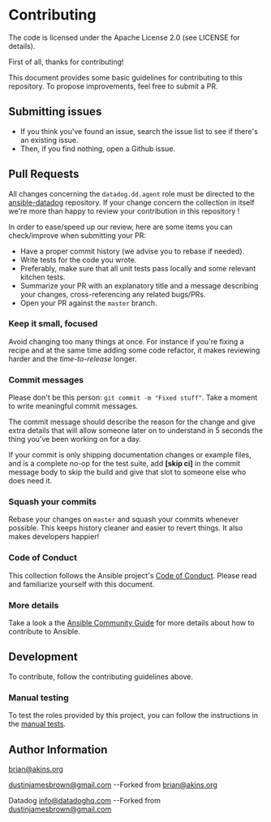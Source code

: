 # Contributing

The code is licensed under the Apache License 2.0 (see LICENSE for details).

First of all, thanks for contributing!

This document provides some basic guidelines for contributing to this repository. To propose improvements, feel free to submit a PR.

## Submitting issues

* If you think you've found an issue, search the issue list to see if there's an existing issue.
* Then, if you find nothing, open a Github issue.

## Pull Requests

All changes concerning the `datadog.dd.agent` role must be directed to the [ansible-datadog](https://github.com/DataDog/ansible-datadog) repository. If your change concern the collection in itself we're more than happy to review your contribution in this repository !

In order to ease/speed up our review, here are some items you can check/improve when submitting your PR:

  * Have a proper commit history (we advise you to rebase if needed).
  * Write tests for the code you wrote.
  * Preferably, make sure that all unit tests pass locally and some relevant kitchen tests.
  * Summarize your PR with an explanatory title and a message describing your changes, cross-referencing any related bugs/PRs.
  * Open your PR against the `master` branch.

### Keep it small, focused

Avoid changing too many things at once. For instance if you're fixing a recipe and at the same time adding some code refactor, it makes reviewing harder and the _time-to-release_ longer.

### Commit messages

Please don't be this person: `git commit -m "Fixed stuff"`. Take a moment to write meaningful commit messages.

The commit message should describe the reason for the change and give extra details that will allow someone later on to understand in 5 seconds the thing you've been working on for a day.

If your commit is only shipping documentation changes or example files, and is a complete no-op for the test suite, add **[skip ci]** in the commit message body to skip the build and give that slot to someone else who does need it.

### Squash your commits

Rebase your changes on `master` and squash your commits whenever possible. This keeps history cleaner and easier to revert things. It also makes developers happier!

### Code of Conduct

This collection follows the Ansible project's [Code of Conduct](https://docs.ansible.com/ansible/devel/community/code_of_conduct.html). Please read and familiarize yourself with this document.

### More details

Take a look a the [Ansible Community Guide](https://docs.ansible.com/ansible/latest/community/index.html) for more details about how to contribute to Ansible.

## Development

To contribute, follow the contributing guidelines above.

### Manual testing

To test the roles provided by this project, you can follow the instructions in the [manual tests](https://github.com/DataDog/ansible-datadog/blob/main/manual_tests/readme.md).

## Author Information

brian@akins.org

dustinjamesbrown@gmail.com --Forked from brian@akins.org

Datadog <info@datadoghq.com> --Forked from dustinjamesbrown@gmail.com


[slack]: https://datadoghq.slack.com
[tests]: https://github.com/DataDog/ansible-datadog/blob/master/manual_tests/readme.md
